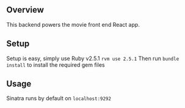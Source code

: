 ## Overview
This backend powers the movie front end React app.

## Setup
Setup is easy, simply use Ruby v2.5.1
```rvm use 2.5.1```
Then run
```bundle install```
to install the required gem files

## Usage
Sinatra runs by default on ```localhost:9292```
